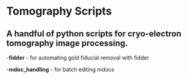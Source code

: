 # Tomography Scripts

A handful of python scripts for cryo-electron tomography image processing.
---

-**fidder** - for automating gold fiducial removal with fidder

-**mdoc_handling** - for batch editing mdocs
